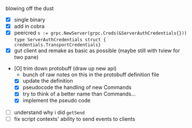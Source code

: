 blowing off the dust

- [X] single binary
- [X] add in cobra
- [X] peercred `s := grpc.NewServer(grpc.Creds(&ServerAuthCredentials{}))` `type ServerAuthCredentials struct { credentials.TransportCredentials}`
- [X] gut client and remake as basic as possible (maybe still with tview for two pane)
- [O] trim down protobuff (draw up new api)
  - bunch of raw notes on this in the protobuff definition file
  - [X] update the definition
  - [X] pseudocode the handling of new Commands
  - [X] try to think of a better name than Commands...
  - [X] implement the pseudo code
- [ ] understand why i did `getSend`
- [ ] fix script contexts' ability to send events to clients
